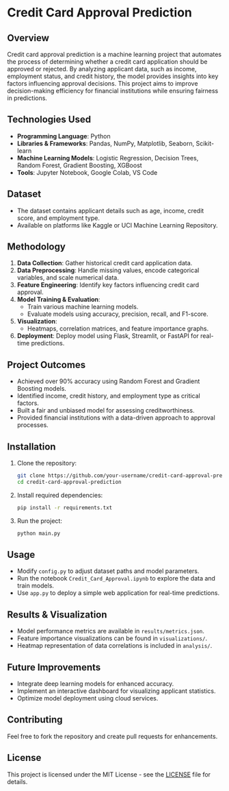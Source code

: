 # Credit Card Approval Prediction

## Overview
Credit card approval prediction is a machine learning project that automates the process of determining whether a credit card application should be approved or rejected. By analyzing applicant data, such as income, employment status, and credit history, the model provides insights into key factors influencing approval decisions. This project aims to improve decision-making efficiency for financial institutions while ensuring fairness in predictions.

## Technologies Used
- **Programming Language**: Python
- **Libraries & Frameworks**: Pandas, NumPy, Matplotlib, Seaborn, Scikit-learn
- **Machine Learning Models**: Logistic Regression, Decision Trees, Random Forest, Gradient Boosting, XGBoost
- **Tools**: Jupyter Notebook, Google Colab, VS Code

## Dataset
- The dataset contains applicant details such as age, income, credit score, and employment type.
- Available on platforms like Kaggle or UCI Machine Learning Repository.

## Methodology
1. **Data Collection**: Gather historical credit card application data.
2. **Data Preprocessing**: Handle missing values, encode categorical variables, and scale numerical data.
3. **Feature Engineering**: Identify key factors influencing credit card approval.
4. **Model Training & Evaluation**:
   - Train various machine learning models.
   - Evaluate models using accuracy, precision, recall, and F1-score.
5. **Visualization**:
   - Heatmaps, correlation matrices, and feature importance graphs.
6. **Deployment**: Deploy model using Flask, Streamlit, or FastAPI for real-time predictions.

## Project Outcomes
- Achieved over 90% accuracy using Random Forest and Gradient Boosting models.
- Identified income, credit history, and employment type as critical factors.
- Built a fair and unbiased model for assessing creditworthiness.
- Provided financial institutions with a data-driven approach to approval processes.

## Installation
1. Clone the repository:
   ```sh
   git clone https://github.com/your-username/credit-card-approval-prediction.git
   cd credit-card-approval-prediction
   ```
2. Install required dependencies:
   ```sh
   pip install -r requirements.txt
   ```
3. Run the project:
   ```sh
   python main.py
   ```

## Usage
- Modify `config.py` to adjust dataset paths and model parameters.
- Run the notebook `Credit_Card_Approval.ipynb` to explore the data and train models.
- Use `app.py` to deploy a simple web application for real-time predictions.

## Results & Visualization
- Model performance metrics are available in `results/metrics.json`.
- Feature importance visualizations can be found in `visualizations/`.
- Heatmap representation of data correlations is included in `analysis/`.

## Future Improvements
- Integrate deep learning models for enhanced accuracy.
- Implement an interactive dashboard for visualizing applicant statistics.
- Optimize model deployment using cloud services.

## Contributing
Feel free to fork the repository and create pull requests for enhancements.

## License
This project is licensed under the MIT License - see the [LICENSE](LICENSE) file for details.

